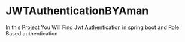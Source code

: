 # JWTAuthenticationBYAman
In this Project You Will Find Jwt Authentication in spring boot and Role Based authentication
